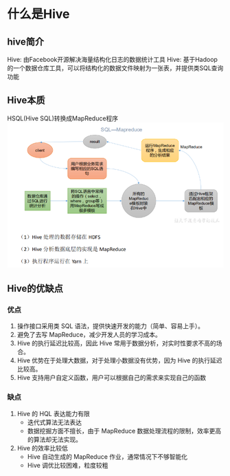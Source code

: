 # 什么是Hive
## hive简介
Hive: 由Facebook开源解决海量结构化日志的数据统计工具
Hive: 基于Hadoop的一个数据仓库工具，可以将结构化的数据文件映射为一张表，并提供类SQL查询功能
## Hive本质
HSQL(Hive SQL)转换成MapReduce程序
![Image text](https://github.com/qq840093270/study/blob/master/bigData/doc/Hive/images/1.jpg)
## Hive的优缺点
### 优点
1. 操作接口采用类 SQL 语法，提供快速开发的能力（简单、容易上手）。
2. 避免了去写 MapReduce，减少开发人员的学习成本。
3. Hive 的执行延迟比较高，因此 Hive 常用于数据分析，对实时性要求不高的场合。 
4. Hive 优势在于处理大数据，对于处理小数据没有优势，因为 Hive 的执行延迟比较高。
5. Hive 支持用户自定义函数，用户可以根据自己的需求来实现自己的函数
### 缺点
1. Hive 的 HQL 表达能力有限
   + 迭代式算法无法表达
   + 数据挖掘方面不擅长，由于 MapReduce 数据处理流程的限制，效率更高的算法却无法实现。
2. Hive 的效率比较低
   + Hive 自动生成的 MapReduce 作业，通常情况下不够智能化
   + Hive 调优比较困难，粒度较粗

